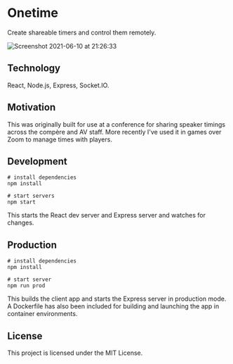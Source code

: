 # Onetime

Create shareable timers and control them remotely.

![Screenshot 2021-06-10 at 21:26:33](https://user-images.githubusercontent.com/9462036/121592446-97ddc080-ca32-11eb-93e3-85c63f5395c3.png)

## Technology
React, Node.js, Express, Socket.IO.

## Motivation

This was originally built for use at a conference for sharing speaker timings across the compère and AV staff. More recently I've used it in games over Zoom to manage times with players.

## Development

```shell
# install dependencies
npm install

# start servers
npm start
```

This starts the React dev server and Express server and watches for changes.

## Production

```shell
# install dependencies
npm install

# start server
npm run prod
```

This builds the client app and starts the Express server in production mode. A Dockerfile has also been included for building and launching the app in container environments.

## License

This project is licensed under the MIT License.
